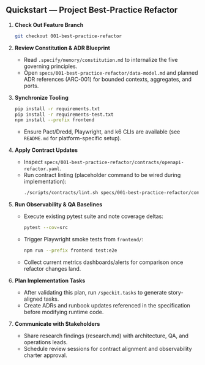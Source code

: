## Quickstart — Project Best-Practice Refactor

1. **Check Out Feature Branch**
   ```bash
   git checkout 001-best-practice-refactor
   ```

2. **Review Constitution & ADR Blueprint**
   - Read `.specify/memory/constitution.md` to internalize the five governing principles.
   - Open `specs/001-best-practice-refactor/data-model.md` and planned ADR references (ARC-001) for bounded contexts, aggregates, and ports.

3. **Synchronize Tooling**
   ```bash
   pip install -r requirements.txt
   pip install -r requirements-test.txt
   npm install --prefix frontend
   ```
   - Ensure Pact/Dredd, Playwright, and k6 CLIs are available (see `README.md` for platform-specific setup).

4. **Apply Contract Updates**
   - Inspect `specs/001-best-practice-refactor/contracts/openapi-refactor.yaml`.
   - Run contract linting (placeholder command to be wired during implementation):
     ```bash
     ./scripts/contracts/lint.sh specs/001-best-practice-refactor/contracts/openapi-refactor.yaml
     ```

5. **Run Observability & QA Baselines**
   - Execute existing pytest suite and note coverage deltas:
     ```bash
     pytest --cov=src
     ```
   - Trigger Playwright smoke tests from `frontend/`:
     ```bash
     npm run --prefix frontend test:e2e
     ```
   - Collect current metrics dashboards/alerts for comparison once refactor changes land.

6. **Plan Implementation Tasks**
   - After validating this plan, run `/speckit.tasks` to generate story-aligned tasks.
   - Create ADRs and runbook updates referenced in the specification before modifying runtime code.

7. **Communicate with Stakeholders**
   - Share research findings (research.md) with architecture, QA, and operations leads.
   - Schedule review sessions for contract alignment and observability charter approval.
